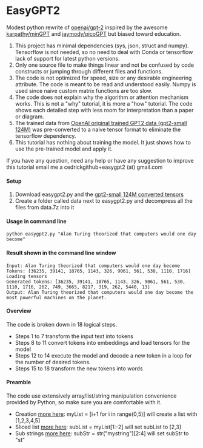# EasyGPT2
Modest python rewrite of [openai/gpt-2](https://github.com/openai/gpt-2) inspired by the awesome [karpathy/minGPT](https://github.com/karpathy/mingpt) and [jaymody/picoGPT](https://github.com/jaymody/picoGPT) but biased toward education.

1. This project has minimal dependencies (sys, json, struct and numpy). Tensorflow is not needed, so no need to deal with Conda or tensorflow lack of support for latest python versions.
2. Only one source file to make things linear and not be confused by code constructs or jumping through different files and functions. 
3. The code is not optimized for speed, size or any desirable engineering attribute. The code is meant to be read and understood easily. Numpy is used since naive custom matrix functions are too slow.
4. The code does not explain why the algorithm or attention mechanism works. This is not a "why" tutorial, it is more a "how" tutorial. The code shows each detailed step with less room for interpretation than a paper or diagram.
5. The trained data from [OpenAI original trained GPT2 data (gpt2-small 124M)](https://openaipublic.blob.core.windows.net/gpt-2/models) was pre-converted to a naive tensor format to eliminate the tensorflow dependency.
6. This tutorial has nothing about training the model. It just shows how to use the pre-trained model and apply it.

If you have any question, need any help or have any suggestion to improve this tutorial email me a cedrickgithub+easygpt2 (at) gmail.com

#### Setup

1. Download easygpt2.py and the [gpt2-small 124M converted tensors](https://drive.google.com/file/d/1p9Y4fKHC0rtZ-ycC99pnssPnqrAI6Cvo/view?usp=drive_link)
2. Create a folder called data next to easygpt2.py and decompress all the files from data.7z into it
   
#### Usage in command line
```
python easygpt2.py "Alan Turing theorized that computers would one day become"
```

#### Result shown in the command line window
```
Input: Alan Turing theorized that computers would one day become
Tokens: [36235, 39141, 18765, 1143, 326, 9061, 561, 530, 1110, 1716]
Loading tensors
Generated tokens: [36235, 39141, 18765, 1143, 326, 9061, 561, 530, 1110, 1716, 262, 749, 3665, 8217, 319, 262, 5440, 13]
Output: Alan Turing theorized that computers would one day become the most powerful machines on the planet.
```

#### Overview

The code is broken down in 18 logical steps.
* Steps 1 to 7 transform the input text into tokens
* Steps 8 to 11 convert tokens into embeddings and load tensors for the model
* Steps 12 to 14 execute the model and decode a new token in a loop for the number of desired tokens.
* Steps 15 to 18 transform the new tokens into words

#### Preamble

The code use extensively array/list/string manipulation convenience provided by Python, so make sure you are comfortable with it.
* Creation [more here](https://www.w3schools.com/python/python_lists_comprehension.asp): myList = [i+1 for i in range(0,5)] will create a list with [1,2,3,4,5]
* Sliced list [more here](https://railsware.com/blog/indexing-and-slicing-for-lists-tuples-strings-sequential-types/): subList = myList[1:-2] will set subList to [2,3]
* Sub strings [more here](https://www.w3schools.com/python/python_strings_slicing.asp): subStr = str("mystring")[2:4] will set subStr to "st"




